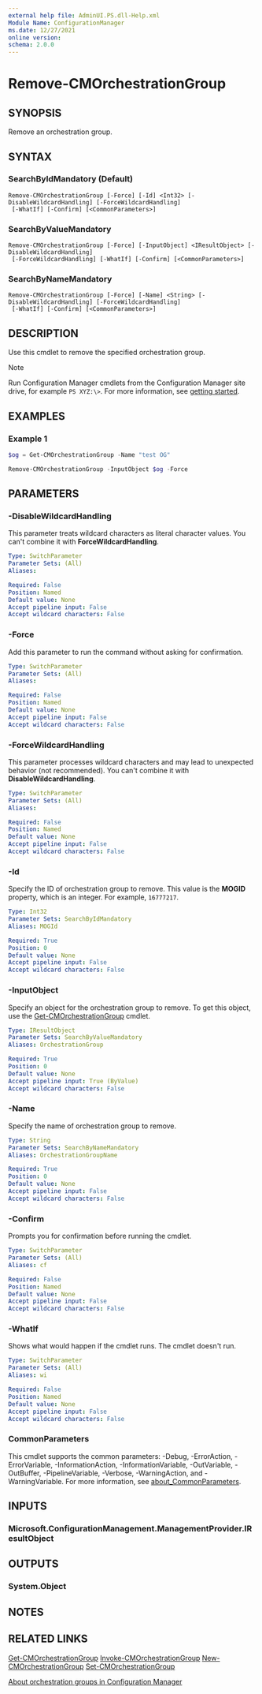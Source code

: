 ```yaml
---
external help file: AdminUI.PS.dll-Help.xml
Module Name: ConfigurationManager
ms.date: 12/27/2021
online version:
schema: 2.0.0
---
```


# Remove-CMOrchestrationGroup

## SYNOPSIS

Remove an orchestration group.

## SYNTAX

### SearchByIdMandatory (Default)
```
Remove-CMOrchestrationGroup [-Force] [-Id] <Int32> [-DisableWildcardHandling] [-ForceWildcardHandling]
 [-WhatIf] [-Confirm] [<CommonParameters>]
```

### SearchByValueMandatory
```
Remove-CMOrchestrationGroup [-Force] [-InputObject] <IResultObject> [-DisableWildcardHandling]
 [-ForceWildcardHandling] [-WhatIf] [-Confirm] [<CommonParameters>]
```

### SearchByNameMandatory
```
Remove-CMOrchestrationGroup [-Force] [-Name] <String> [-DisableWildcardHandling] [-ForceWildcardHandling]
 [-WhatIf] [-Confirm] [<CommonParameters>]
```

## DESCRIPTION

Use this cmdlet to remove the specified orchestration group.

> [!NOTE]
> Run Configuration Manager cmdlets from the Configuration Manager site drive, for example `PS XYZ:\>`. For more information, see [getting started](/powershell/sccm/overview).

## EXAMPLES

### Example 1

```powershell
$og = Get-CMOrchestrationGroup -Name "test OG"

Remove-CMOrchestrationGroup -InputObject $og -Force
```

## PARAMETERS

### -DisableWildcardHandling

This parameter treats wildcard characters as literal character values. You can't combine it with **ForceWildcardHandling**.

```yaml
Type: SwitchParameter
Parameter Sets: (All)
Aliases:

Required: False
Position: Named
Default value: None
Accept pipeline input: False
Accept wildcard characters: False
```

### -Force

Add this parameter to run the command without asking for confirmation.

```yaml
Type: SwitchParameter
Parameter Sets: (All)
Aliases:

Required: False
Position: Named
Default value: None
Accept pipeline input: False
Accept wildcard characters: False
```

### -ForceWildcardHandling

This parameter processes wildcard characters and may lead to unexpected behavior (not recommended). You can't combine it with **DisableWildcardHandling**.

```yaml
Type: SwitchParameter
Parameter Sets: (All)
Aliases:

Required: False
Position: Named
Default value: None
Accept pipeline input: False
Accept wildcard characters: False
```

### -Id

Specify the ID of orchestration group to remove. This value is the **MOGID** property, which is an integer. For example, `16777217`.

```yaml
Type: Int32
Parameter Sets: SearchByIdMandatory
Aliases: MOGId

Required: True
Position: 0
Default value: None
Accept pipeline input: False
Accept wildcard characters: False
```

### -InputObject

Specify an object for the orchestration group to remove. To get this object, use the [Get-CMOrchestrationGroup](Get-CMOrchestrationGroup.md) cmdlet.

```yaml
Type: IResultObject
Parameter Sets: SearchByValueMandatory
Aliases: OrchestrationGroup

Required: True
Position: 0
Default value: None
Accept pipeline input: True (ByValue)
Accept wildcard characters: False
```

### -Name

Specify the name of orchestration group to remove.

```yaml
Type: String
Parameter Sets: SearchByNameMandatory
Aliases: OrchestrationGroupName

Required: True
Position: 0
Default value: None
Accept pipeline input: False
Accept wildcard characters: False
```

### -Confirm

Prompts you for confirmation before running the cmdlet.

```yaml
Type: SwitchParameter
Parameter Sets: (All)
Aliases: cf

Required: False
Position: Named
Default value: None
Accept pipeline input: False
Accept wildcard characters: False
```

### -WhatIf

Shows what would happen if the cmdlet runs. The cmdlet doesn't run.

```yaml
Type: SwitchParameter
Parameter Sets: (All)
Aliases: wi

Required: False
Position: Named
Default value: None
Accept pipeline input: False
Accept wildcard characters: False
```

### CommonParameters
This cmdlet supports the common parameters: -Debug, -ErrorAction, -ErrorVariable, -InformationAction, -InformationVariable, -OutVariable, -OutBuffer, -PipelineVariable, -Verbose, -WarningAction, and -WarningVariable. For more information, see [about_CommonParameters](http://go.microsoft.com/fwlink/?LinkID=113216).

## INPUTS

### Microsoft.ConfigurationManagement.ManagementProvider.IResultObject

## OUTPUTS

### System.Object

## NOTES

## RELATED LINKS

[Get-CMOrchestrationGroup](Get-CMOrchestrationGroup.md)
[Invoke-CMOrchestrationGroup](Invoke-CMOrchestrationGroup.md)
[New-CMOrchestrationGroup](New-CMOrchestrationGroup.md)
[Set-CMOrchestrationGroup](Set-CMOrchestrationGroup.md)

[About orchestration groups in Configuration Manager](/mem/configmgr/sum/deploy-use/orchestration-groups)
